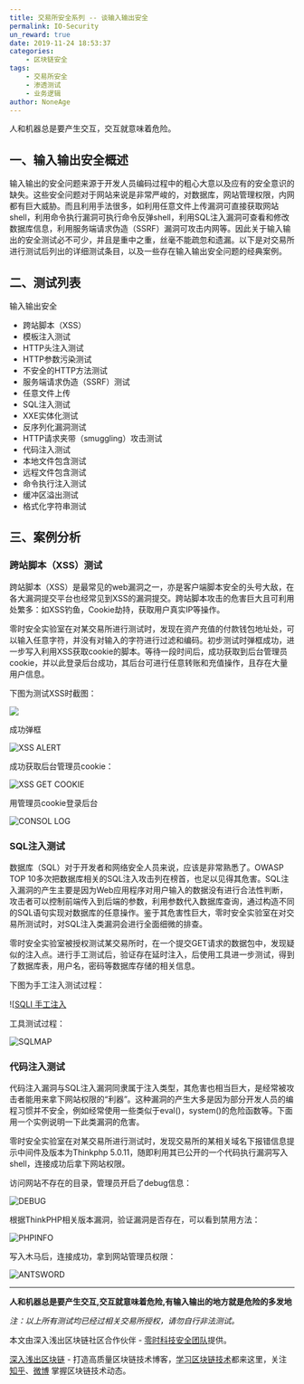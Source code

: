 ```yaml
---
title: 交易所安全系列 -- 谈输入输出安全
permalink: IO-Security
un_reward: true
date: 2019-11-24 18:53:37
categories:
    - 区块链安全
tags:
    - 交易所安全
    - 渗透测试
    - 业务逻辑
author: NoneAge
---
```


人和机器总是要产生交互，交互就意味着危险。

<!-----more----->

## 一、输入输出安全概述

输入输出的安全问题来源于开发人员编码过程中的粗心大意以及应有的安全意识的缺失。这些安全问题对于网站来说是非常严峻的，对数据库，网站管理权限，内网都有巨大威胁。而且利用手法很多，如利用任意文件上传漏洞可直接获取网站shell，利用命令执行漏洞可执行命令反弹shell，利用SQL注入漏洞可查看和修改数据库信息，利用服务端请求伪造（SSRF）漏洞可攻击内网等。因此关于输入输出的安全测试必不可少，并且是重中之重，丝毫不能疏忽和遗漏。以下是对交易所进行测试后列出的详细测试条目，以及一些存在输入输出安全问题的经典案例。

## 二、测试列表

输入输出安全
- 跨站脚本（XSS）
- 模板注入测试
- HTTP头注入测试
- HTTP参数污染测试
- 不安全的HTTP方法测试
- 服务端请求伪造（SSRF）测试
- 任意文件上传
- SQL注入测试
- XXE实体化测试
- 反序列化漏洞测试
- HTTP请求夹带（smuggling）攻击测试
- 代码注入测试
- 本地文件包含测试
- 远程文件包含测试
- 命令执行注入测试
- 缓冲区溢出测试
- 格式化字符串测试



## 三、案例分析

### 跨站脚本（XSS）测试

跨站脚本（XSS）是最常见的web漏洞之一，亦是客户端脚本安全的头号大敌，在各大漏洞提交平台也经常见到XSS的漏洞提交。跨站脚本攻击的危害巨大且可利用处繁多：如XSS钓鱼，Cookie劫持，获取用户真实IP等操作。

零时安全实验室在对某交易所进行测试时，发现在资产充值的付款钱包地址处，可以输入任意字符，并没有对输入的字符进行过滤和编码。初步测试时弹框成功，进一步写入利用XSS获取cookie的脚本。等待一段时间后，成功获取到后台管理员cookie，并以此登录后台成功，其后台可进行任意转账和充值操作，且存在大量用户信息。

下图为测试XSS时截图：

![](https://img.learnblockchain.cn/2019/11/15746642395323.jpg)



成功弹框

![XSS ALERT](https://img.learnblockchain.cn/2019/11/15746642486724.jpg)


成功获取后台管理员cookie：

![XSS GET COOKIE](https://img.learnblockchain.cn/2019/11/15746642623642.jpg)



用管理员cookie登录后台

![CONSOL LOG](https://img.learnblockchain.cn/2019/11/15746642842423.jpg)



### SQL注入测试

数据库（SQL）对于开发者和网络安全人员来说，应该是非常熟悉了。OWASP TOP 10多次把数据库相关的SQL注入攻击列在榜首，也足以见得其危害。SQL注入漏洞的产生主要是因为Web应用程序对用户输入的数据没有进行合法性判断，攻击者可以控制前端传入到后端的参数，利用参数代入数据库查询，通过构造不同的SQL语句实现对数据库的任意操作。鉴于其危害性巨大，零时安全实验室在对交易所测试时，对SQL注入类漏洞会进行全面细微的排查。

零时安全实验室被授权测试某交易所时，在一个提交GET请求的数据包中，发现疑似的注入点。进行手工测试后，验证存在延时注入，后使用工具进一步测试，得到了数据库表，用户名，密码等数据库存储的相关信息。

下图为手工注入测试过程：

![[SQLI 手工注入](https://img.learnblockchain.cn/2019/11/15746642973262.jpg)


工具测试过程：

![SQLMAP ](https://img.learnblockchain.cn/2019/11/15746643133507.jpg)

### 代码注入测试

代码注入漏洞与SQL注入漏洞同隶属于注入类型，其危害也相当巨大，是经常被攻击者能用来拿下网站权限的“利器”。这种漏洞的产生大多是因为部分开发人员的编程习惯并不安全，例如经常使用一些类似于eval()，system()的危险函数等。下面用一个实例说明一下此类漏洞的危害。

零时安全实验室在对某交易所进行测试时，发现交易所的某相关域名下报错信息提示中间件及版本为Thinkphp 5.0.11，随即利用其已公开的一个代码执行漏洞写入shell，连接成功后拿下网站权限。

访问网站不存在的目录，管理员开启了debug信息：

![DEBUG](https://img.learnblockchain.cn/2019/11/15746643238026.jpg)


根据ThinkPHP相关版本漏洞，验证漏洞是否存在，可以看到禁用方法：

![PHPINFO](https://img.learnblockchain.cn/2019/11/15746643350297.jpg)



写入木马后，连接成功，拿到网站管理员权限：

![ANTSWORD](https://img.learnblockchain.cn/2019/11/15746643524412.jpg)

---

**人和机器总是要产生交互,交互就意味着危险,有输入输出的地方就是危险的多发地**


*注：以上所有测试均已经过相关交易所授权，请勿自行非法测试。*

本文由深入浅出区块链社区合作伙伴 - [零时科技安全团队](https://noneage.com/)提供。

[深入浅出区块链](https://learnblockchain.cn/) - 打造高质量区块链技术博客，[学习区块链技术](https://learnblockchain.cn/2018/01/11/guide/)都来这里，关注[知乎](https://www.zhihu.com/people/xiong-li-bing/activities)、[微博](https://weibo.com/517623789) 掌握区块链技术动态。